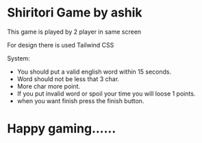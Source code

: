 # Shiritori Game by ashik

This game is played by 2 player in same screen

For design there is used Tailwind CSS

System: 

* You should put a valid english word within 15 seconds.
* Word should not be less that 3 char.
* More char more point.
* If you put invalid word or spoil your time you will loose 1 points.
* when you want finish press the finish button.


# Happy gaming......

